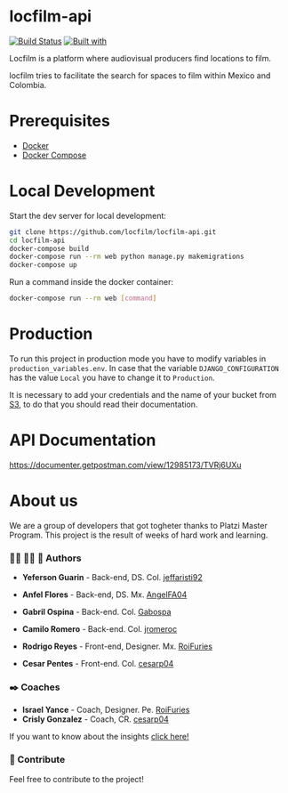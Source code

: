 # locfilm-api

[![Build Status](https://travis-ci.org/Locfilm/locfilm-api.svg?branch=master)](https://travis-ci.org/Locfilm/locfilm-api)
[![Built with](https://img.shields.io/badge/Built_with-Cookiecutter_Django_Rest-F7B633.svg)](https://github.com/agconti/cookiecutter-django-rest)

Locfilm is a platform where audiovisual producers find locations to film.

locfilm tries to facilitate the search for spaces to film within Mexico and Colombia.

# Prerequisites

- [Docker](https://docs.docker.com/get-docker/)  
- [Docker Compose](https://docs.docker.com/compose/install/)  

# Local Development

Start the dev server for local development:
```bash
git clone https://github.com/locfilm/locfilm-api.git
cd locfilm-api
docker-compose build
docker-compose run --rm web python manage.py makemigrations
docker-compose up
```

Run a command inside the docker container:

```bash
docker-compose run --rm web [command]
```

# Production
To run this project in production mode you have to modify variables in `production_variables.env`. In case that the variable
`DJANGO_CONFIGURATION` has the value `Local` you have to change it to `Production`.

It is necessary to add your credentials and the name of your bucket from [S3](https://aws.amazon.com/s3/?nc1=h_ls), to do that you should read their documentation.

# API Documentation

https://documenter.getpostman.com/view/12985173/TVRj6UXu


# About us
We are a group of developers that got togheter thanks to Platzi Master Program. This project is the result of weeks of hard work and learning. 

### 🧟‍♂️ 🧟‍♀️ 🤖 Authors 

* **Yeferson Guarin** - Back-end, DS. Col. [jeffaristi92](https://github.com/jeffaristi92)
* **Anfel Flores** - Back-end, DS. Mx. [AngelFA04](https://github.com/AngelFA04)
* **Gabril Ospina** - Back-end. Col. [Gabospa](https://github.com/Gabospa)
* **Camilo Romero** - Back-end. Col. [jromeroc](https://github.com/jromeroc)

* **Rodrigo Reyes** - Front-end, Designer. Mx. [RoiFuries](https://github.com/RoiFuries)
* **Cesar Pentes** - Front-end. Col. [cesarp04](https://github.com/cesarp04)



### ✒️ Coaches
* **Israel Yance** - Coach, Designer. Pe. [RoiFuries](https://github.com/israelyance)
* **Crisly Gonzalez** - Coach, CR. [cesarp04](https://github.com/CrislyGonzalez)



If you want to know about the insights [click here!](https://github.com/locfilm/locfilm-api/pulse)

### 🎁 Contribute

Feel free to contribute to the project!
